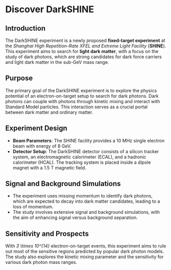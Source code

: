 # Discover DarkSHINE

## Introduction
The DarkSHINE experiment is a newly proposed **fixed-target experiment** at the _Shanghai High Repetition-Rate XFEL and Extreme Light Facility_
(**SHINE**).
This experiment aims to search for **light dark matter**, with a focus on the study of dark photons,
which are strong candidates for dark force carriers and light dark matter in the sub-GeV mass range.

## Purpose
The primary goal of the DarkSHINE experiment is
to explore the physics potential of an electron-on-target setup to search for dark photons.
Dark photons can couple with photons through kinetic mixing and interact with Standard Model particles.
This interaction serves as a crucial portal between dark matter and ordinary matter.

## Experiment Design
- **Beam Parameters**: The SHINE facility provides a 10 MHz single electron beam with energy of 8 GeV.
- **Detector Setup**: The DarkSHINE detector consists of a silicon tracker system, an electromagnetic calorimeter (ECAL), and a hadronic calorimeter (HCAL). The tracking system is placed inside a dipole magnet with a 1.5 T magnetic field.

## Signal and Background Simulations
- The experiment uses missing momentum to identify dark photons, which are expected to decay into dark matter candidates, leading to a loss of momentum.
- The study involves extensive signal and background simulations, with the aim of enhancing signal versus background separation.

## Sensitivity and Prospects
With <i><code-block lang="tex"> 3 \times 10^{14}</code-block></i> electron-on-target events,
this experiment aims to rule out most of the sensitive regions predicted by popular dark photon models. 
The study also explores the kinetic mixing parameter and the sensitivity for various dark photon mass ranges.
